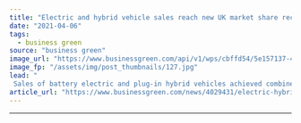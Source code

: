 ```yaml
---
title: "Electric and hybrid vehicle sales reach new UK market share record"
date: "2021-04-06"
tags: 
  - business green
source: "business green"
image_url: "https://www.businessgreen.com/api/v1/wps/cbffd54/5e157137-4883-45f5-a9cf-c64836efa110/6/Kensington-and-Chelsea-council-2-185x114.jpg"
image_fp: "/assets/img/post_thumbnails/127.jpg"
lead: "
 Sales of battery electric and plug-in hybrid vehicles achieved combined 14 per cent market share in March, SMMT figures show ..."
article_url: "https://www.businessgreen.com/news/4029431/electric-hybrid-vehicle-sales-reach-uk-market-share-record"
---
```


---
